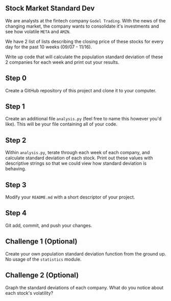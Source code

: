 ## Stock Market Standard Dev

We are analysts at the fintech company `Godel Trading`. With the news of the changing market, the company wants to consolidate it's investments and see how volatile `META` and `AMZN`.

We have 2 list of lists describing the closing price of these stocks for every day for the past 10 weeks (09/07 - 11/16). 

Write up code that will calculate the population standard deviation of these 2 companies for each week and print out your results.

## Step 0

Create a GitHub repository of this project and clone it to your computer.

## Step 1

Create an additional file `analysis.py` (feel free to name this however you'd like). This will be your file containing all of your code.

## Step 2

Within `analysis.py`, terate through each week of each company, and calculate standard deviation of each stock. Print out these values with descriptive strings so that we could view how standard deviation is behaving.

## Step 3

Modify your `README.md` with a short descriptor of your project.

## Step 4

Git add, commit, and push your changes.

## Challenge 1 (Optional)

Create your own population standard deviation function from the ground up. No usage of the `statistics` module.

## Challenge 2 (Optional)

Graph the standard deviations of each company. What do you notice about each stock's volatility?